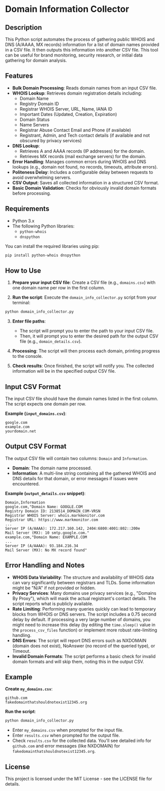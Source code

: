# Domain Information Collector

## Description

This Python script automates the process of gathering public WHOIS and DNS (A/AAAA, MX records) information for a list of domain names provided in a CSV file. It then outputs this information into another CSV file. This tool can be useful for brand monitoring, security research, or initial data gathering for domain analysis.

## Features

* **Bulk Domain Processing**: Reads domain names from an input CSV file.
* **WHOIS Lookup**: Retrieves domain registration details including:
    * Domain Name
    * Registry Domain ID
    * Registrar WHOIS Server, URL, Name, IANA ID
    * Important Dates (Updated, Creation, Expiration)
    * Domain Status
    * Name Servers
    * Registrar Abuse Contact Email and Phone (if available)
    * Registrant, Admin, and Tech contact details (if available and not obscured by privacy services)
* **DNS Lookup**:
    * Retrieves A and AAAA records (IP addresses) for the domain.
    * Retrieves MX records (mail exchange servers) for the domain.
* **Error Handling**: Manages common errors during WHOIS and DNS lookups (e.g., domain not found, no records, timeouts, attribute errors).
* **Politeness Delay**: Includes a configurable delay between requests to avoid overwhelming servers.
* **CSV Output**: Saves all collected information in a structured CSV format.
* **Basic Domain Validation**: Checks for obviously invalid domain formats before processing.

## Requirements

* Python 3.x
* The following Python libraries:
    * `python-whois`
    * `dnspython`

You can install the required libraries using pip:
```bash
pip install python-whois dnspython
```

## How to Use

1. **Prepare your input CSV file**: Create a CSV file (e.g., `domains.csv`) with one domain name per row in the first column.

2. **Run the script**: Execute the `domain_info_collector.py` script from your terminal:
```bash
python domain_info_collector.py
```

3. **Enter file paths**:
    * The script will prompt you to enter the path to your input CSV file.
    * Then, it will prompt you to enter the desired path for the output CSV file (e.g., `domain_details.csv`).

4. **Processing**: The script will then process each domain, printing progress to the console.

5. **Check results**: Once finished, the script will notify you. The collected information will be in the specified output CSV file.

## Input CSV Format

The input CSV file should have the domain names listed in the first column. The script expects one domain per row.

**Example (`input_domains.csv`)**:
```
google.com
example.com
yourdomain.net
```

## Output CSV Format

The output CSV file will contain two columns: `Domain` and `Information`.

* **Domain**: The domain name processed.
* **Information**: A multi-line string containing all the gathered WHOIS and DNS details for that domain, or error messages if issues were encountered.

**Example (`output_details.csv` snippet)**:
```
Domain,Information
google.com,"Domain Name: GOOGLE.COM
Registry Domain ID: 2138514_DOMAIN_COM-VRSN
Registrar WHOIS Server: whois.markmonitor.com
Registrar URL: https://www.markmonitor.com
...
Server IP (A/AAAA): 172.217.160.142, 2404:6800:4001:802::200e
Mail Server (MX): 10 smtp.google.com."
example.com,"Domain Name: EXAMPLE.COM
...
Server IP (A/AAAA): 93.184.216.34
Mail Server (MX): No MX record found"
```

## Error Handling and Notes

* **WHOIS Data Variability**: The structure and availability of WHOIS data can vary significantly between registrars and TLDs. Some information might be "N/A" if not provided or hidden.
* **Privacy Services**: Many domains use privacy services (e.g., "Domains By Proxy"), which will mask the actual registrant's contact details. The script reports what is publicly available.
* **Rate Limiting**: Performing many queries quickly can lead to temporary blocks from WHOIS or DNS servers. The script includes a 0.75 second delay by default. If processing a very large number of domains, you might need to increase this delay (by editing the `time.sleep()` value in the `process_csv_files` function) or implement more robust rate-limiting handling.
* **DNS Errors**: The script will report DNS errors such as NXDOMAIN (domain does not exist), NoAnswer (no record of the queried type), or Timeout.
* **Invalid Domain Formats**: The script performs a basic check for invalid domain formats and will skip them, noting this in the output CSV.

## Example

**Create `my_domains.csv`**:
```
github.com
fakedomainthatshouldnotexist12345.org
```

**Run the script**:
```bash
python domain_info_collector.py
```

* Enter `my_domains.csv` when prompted for the input file.
* Enter `results.csv` when prompted for the output file.
* Check `results.csv` for the collected data. You'll see detailed info for `github.com` and error messages (like NXDOMAIN) for `fakedomainthatshouldnotexist12345.org`.

## License

This project is licensed under the MIT License - see the LICENSE file for details.
